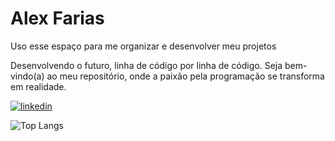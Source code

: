 # Alex Farias 

Uso esse espaço para me organizar e desenvolver meu projetos

Desenvolvendo o futuro, linha de código por linha de código. Seja bem-vindo(a) ao meu repositório, onde a paixão pela programação se transforma em realidade.

[![linkedin](https://img.shields.io/badge/LinkedIn-0077B5?style=for-the-badge&logo=linkedin&logoColor=white)]()


![Top Langs](https://github-readme-stats.vercel.app/api/top-langs/?username=AlexFariasV&hide_progress=true&locale=pt-br)
